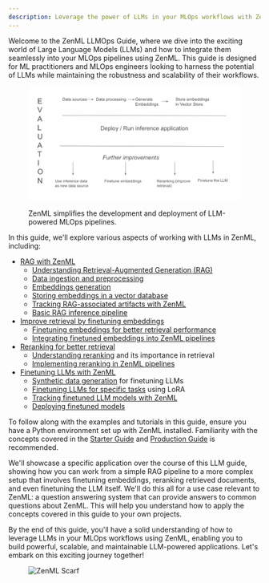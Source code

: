 ```yaml
---
description: Leverage the power of LLMs in your MLOps workflows with ZenML.
---
```


Welcome to the ZenML LLMOps Guide, where we dive into the exciting world of Large Language Models (LLMs) and how to integrate them seamlessly into your MLOps pipelines using ZenML. This guide is designed for ML practitioners and MLOps engineers looking to harness the potential of LLMs while maintaining the robustness and scalability of their workflows.

<figure><img src="/docs/book/.gitbook/assets/rag-overview.png" alt=""><figcaption><p>ZenML simplifies the development and deployment of LLM-powered MLOps pipelines.</p></figcaption></figure>

In this guide, we'll explore various aspects of working with LLMs in ZenML, including:

* [RAG with ZenML](rag/rag-with-zenml.md)
  * [Understanding Retrieval-Augmented Generation (RAG)](rag/understanding-rag.md)
  * [Data ingestion and preprocessing](rag/data-ingestion.md)
  * [Embeddings generation](rag/embeddings-generation.md)
  * [Storing embeddings in a vector database](rag/storing-embeddings-in-a-vector-database.md)
  * [Tracking RAG-associated artifacts with ZenML](rag/tracking-rag-associated-artifacts-with-zenml.md)
  * [Basic RAG inference pipeline](rag/basic-rag-inference-pipeline.md)
* [Improve retrieval by finetuning embeddings](finetuning-embeddings/finetuning-embeddings.md)
  * [Finetuning embeddings for better retrieval performance](finetuning-embeddings/finetuning-embeddings-for-better-retrieval-performance.md)
  * [Integrating finetuned embeddings into ZenML pipelines](finetuning-embeddings/integrating-finetuned-embeddings-into-zenml-pipelines.md)
* [Reranking for better retrieval](reranking/reranking.md)
  * [Understanding reranking](reranking/understanding-reranking.md) and its importance in retrieval
  * [Implementing reranking in ZenML pipelines](reranking/implementing-reranking.md)
* [Finetuning LLMs with ZenML](finetuning-llms/finetuning-llms.md)
  * [Synthetic data generation](finetuning-llms/synthetic-data-generation.md) for finetuning LLMs
  * [Finetuning LLMs for specific tasks](finetuning-llms/finetuning-llms-for-specific-tasks.md) using LoRA
  * [Tracking finetuned LLM models with ZenML](finetuning-llms/tracking-finetuned-llm-models.md)
  * [Deploying finetuned models](finetuning-llms/deploying-finetuned-models.md)

To follow along with the examples and tutorials in this guide, ensure you have a
Python environment set up with ZenML installed. Familiarity with the concepts
covered in the [Starter Guide](../starter-guide/) and [Production
Guide](../production-guide/) is recommended.

We'll showcase a specific application over the course of this LLM guide, showing
how you can work from a simple RAG pipeline to a more complex setup that
involves
finetuning embeddings, reranking retrieved documents, and even finetuning the
LLM itself. We'll do this all for a use case relevant to ZenML: a question
answering system that can provide answers to common questions about ZenML. This
will help you understand how to apply the concepts covered in this guide to your
own projects.

By the end of this guide, you'll have a solid understanding of how to leverage LLMs in your MLOps workflows using ZenML, enabling you to build powerful, scalable, and maintainable LLM-powered applications. Let's embark on this exciting journey together!

<figure><img src="https://static.scarf.sh/a.png?x-pxid=f0b4f458-0a54-4fcd-aa95-d5ee424815bc" alt="ZenML Scarf"><figcaption></figcaption></figure>
